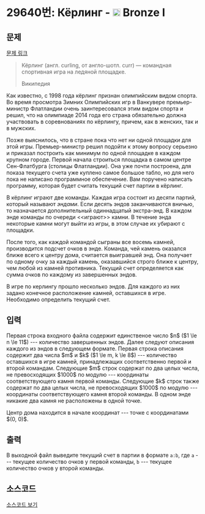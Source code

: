 # 29640번: Кёрлинг - <img src="https://static.solved.ac/tier_small/5.svg" style="height:20px" /> Bronze I

<!-- performance -->

<!-- 문제 제출 후 깃허브에 푸시를 했을 때 제출한 코드의 성능이 입력될 공간입니다.-->

<!-- end -->

## 문제

[문제 링크](https://boj.kr/29640)


<blockquote>
<p>Кёрлинг (англ. curling, от англо-шотл. curr) — командная спортивная игра на ледяной площадке.</p>

<p>Википедия</p>
</blockquote>

<p>Как известно, с 1998 года кёрлинг признан олимпийским видом спорта. Во время просмотра Зимних Олимпийских игр в Ванкувере премьер-министр Флатландии очень заинтересовался этим видом спорта и решил, что на олимпиаде 2014 года его страна обязательно должна участвовать в соревнованиях по кёрлингу, причем, как в женских, так и в мужских.</p>

<p>Позже выяснилось, что в стране пока что нет ни одной площадки для этой игры. Премьер-министр решил подойти к этому вопросу серьезно и приказал построить как минимум по одной площадке в каждом крупном городе. Первой начала строиться площадка в самом центре Сен-Флатбурга (столицы Флатландии). Она уже почти построена, для показа текущего счета уже куплено самое большое табло, но для него пока не написано программное обеспечение. Вам поручено написать программу, которая будет считать текущий счет партии в кёрлинг.</p>

<p>В кёрлинг играют две команды. Каждая игра состоит из десяти партий, который называют <em>эндами</em>. Если десять эндов заканчиваются вничью, то назначается дополнительный одиннадцатый экстра-энд. В каждом энде команды по очереди &lt;&lt;играют&gt;&gt; камни. В течение энда некоторые камни могут выйти из игры, в этом случае их убирают с площадки.</p>

<p>После того, как каждой командой сыграны все восемь камней, производится подсчет очков в энде. Команда, чей камень оказался ближе всего к центру дома, считается выигравшей энд. Она получает по одному очку за каждый камень, оказавшийся строго ближе к центру, чем любой из камней противника. Текущий счет определяется как сумма очков по каждому из завершенных эндов.</p>

<p>В игре по керлингу прошло несколько эндов. Для каждого из них задано конечное расположение камней, оставшихся в игре. Необходимо определить текущий счет.</p>



## 입력


<p>Первая строка входного файла содержит единственое число $n$ ($1 \le n \le 11$) --- количество завершенных эндов. Далее следуют описания каждого из эндов в следующем формате. Первая строка описания содержит два числа $m$ и $k$ ($1 \le m, k \le 8$) --- количество оставшихся в игре камней, принадлежащих соответственно первой и второй командам. Следующие $m$ строк содержат по два целых числа, не превосходящих $1000$ по модулю --- координаты соответствующего камня первой команды. Следующие $k$ строк также содержат по два целых числа, не превосходящих $1000$ по модулю --- координаты соответствующего камня второй команды. В одном энде никакие два камня не расположены в одной точке.</p>

<p>Центр дома находится в начале координат --- точке с координатами $(0, 0)$.</p>



## 출력


<p>В выходной файл выведите текущий счет в партии в формате <code>a:b</code>, где <code>a</code> --- текущее количество очков у первой команды, <code>b</code> --- текущее количество очков у второй команды.</p>



## 소스코드

[소스코드 보기](Кёрлинг.cpp)